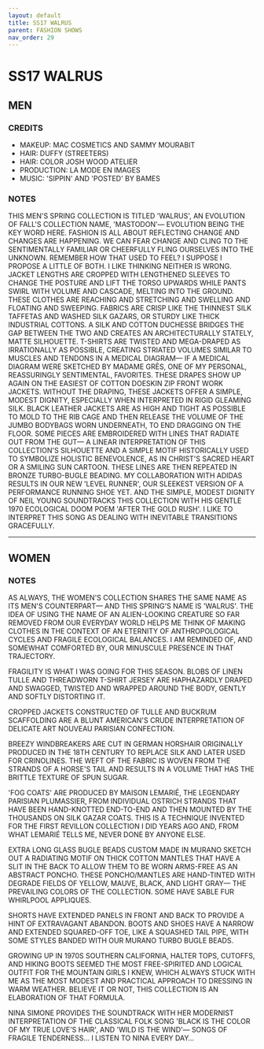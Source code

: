 ```yaml
---
layout: default
title: SS17 WALRUS
parent: FASHION SHOWS
nav_order: 29
---
```


# SS17 WALRUS

## MEN

### CREDITS

- MAKEUP: MAC COSMETICS AND SAMMY MOURABIT
- HAIR: DUFFY (STREETERS)
- HAIR: COLOR JOSH WOOD ATELIER
- PRODUCTION: LA MODE EN IMAGES
- MUSIC: 'SIPPIN' AND 'POSTED' BY BAMES

### NOTES

THIS MEN'S SPRING COLLECTION IS TITLED 'WALRUS', AN EVOLUTION OF FALL'S COLLECTION NAME, 'MASTODON'— EVOLUTION BEING THE KEY WORD HERE.
FASHION IS ALL ABOUT REFLECTING CHANGE AND CHANGES ARE HAPPENING. WE CAN FEAR CHANGE AND CLING TO THE SENTIMENTALLY FAMILIAR OR CHEERFULLY FLING OURSELVES INTO THE UNKNOWN. REMEMBER HOW THAT USED TO FEEL? I SUPPOSE I PROPOSE A LITTLE OF BOTH. I LIKE THINKING NEITHER IS WRONG.
JACKET LENGTHS ARE CROPPED WITH LENGTHENED SLEEVES TO CHANGE THE POSTURE AND LIFT THE TORSO UPWARDS WHILE PANTS SWIRL WITH VOLUME AND CASCADE, MELTING INTO THE GROUND. THESE CLOTHES ARE REACHING AND STRETCHING AND SWELLING AND FLOATING AND SWEEPING.
FABRICS ARE CRISP LIKE THE THINNEST SILK TAFFETAS AND WASHED SILK GAZARS, OR STURDY LIKE THICK INDUSTRIAL COTTONS. A SILK AND COTTON DUCHESSE BRIDGES THE GAP BETWEEN THE TWO AND CREATES AN ARCHITECTURALLY STATELY, MATTE SILHOUETTE.
T-SHIRTS ARE TWISTED AND MEGA-DRAPED AS IRRATIONALLY AS POSSIBLE, CREATING STRIATED VOLUMES SIMILAR TO MUSCLES AND TENDONS IN A MEDICAL DIAGRAM— IF A MEDICAL DIAGRAM WERE SKETCHED BY MADAME GRÈS, ONE OF MY PERSONAL, REASSURINGLY SENTIMENTAL, FAVORITES.
THESE DRAPES SHOW UP AGAIN ON THE EASIEST OF COTTON DOESKIN ZIP FRONT WORK JACKETS. WITHOUT THE DRAPING, THESE JACKETS OFFER A SIMPLE, MODEST DIGNITY, ESPECIALLY WHEN INTERPRETED IN RIGID GLEAMING SILK.
BLACK LEATHER JACKETS ARE AS HIGH AND TIGHT AS POSSIBLE TO MOLD TO THE RIB CAGE AND THEN RELEASE THE VOLUME OF THE JUMBO BODYBAGS WORN UNDERNEATH, TO END DRAGGING ON THE FLOOR.
SOME PIECES ARE EMBROIDERED WITH LINES THAT RADIATE OUT FROM THE GUT— A LINEAR INTERPRETATION OF THIS COLLECTION'S SILHOUETTE AND A SIMPLE MOTIF HISTORICALLY USED TO SYMBOLIZE HOLISTIC BENEVOLENCE, AS IN CHRIST'S SACRED HEART OR A SMILING SUN CARTOON. THESE LINES ARE THEN REPEATED IN BRONZE TURBO-BUGLE BEADING.
MY COLLABORATION WITH ADIDAS RESULTS IN OUR NEW 'LEVEL RUNNER', OUR SLEEKEST VERSION OF A PERFORMANCE RUNNING SHOE YET.
AND THE SIMPLE, MODEST DIGNITY OF NEIL YOUNG SOUNDTRACKS THIS COLLECTION WITH HIS GENTLE 1970 ECOLOGICAL DOOM POEM 'AFTER THE GOLD RUSH'. I LIKE TO INTERPRET THIS SONG AS DEALING WITH INEVITABLE TRANSITIONS GRACEFULLY.

---

## WOMEN

### NOTES

AS ALWAYS, THE WOMEN'S COLLECTION SHARES THE SAME NAME AS ITS MEN'S COUNTERPART— AND THIS SPRING'S NAME IS 'WALRUS'. THE IDEA OF USING THE NAME OF AN ALIEN-LOOKING CREATURE SO FAR REMOVED FROM OUR EVERYDAY WORLD HELPS ME THINK OF MAKING CLOTHES IN THE CONTEXT OF AN ETERNITY OF ANTHROPOLOGICAL CYCLES AND FRAGILE ECOLOGICAL BALANCES. I AM REMINDED OF, AND SOMEWHAT COMFORTED BY, OUR MINUSCULE PRESENCE IN THAT TRAJECTORY.

FRAGILITY IS WHAT I WAS GOING FOR THIS SEASON. BLOBS OF LINEN TULLE AND THREADWORN T-SHIRT JERSEY ARE HAPHAZARDLY DRAPED AND SWAGGED, TWISTED AND WRAPPED AROUND THE BODY, GENTLY AND SOFTLY DISTORTING IT.

CROPPED JACKETS CONSTRUCTED OF TULLE AND BUCKRUM SCAFFOLDING ARE A BLUNT AMERICAN'S CRUDE INTERPRETATION OF DELICATE ART NOUVEAU PARISIAN CONFECTION. 

BREEZY WINDBREAKERS ARE CUT IN GERMAN HORSHAIR ORIGINALLY PRODUCED IN THE 18TH CENTURY TO REPLACE SILK AND LATER USED FOR CRINOLINES. THE WEFT OF THE FABRIC IS WOVEN FROM THE STRANDS OF A HORSE'S TAIL AND RESULTS IN A VOLUME THAT HAS THE BRITTLE TEXTURE OF SPUN SUGAR.

'FOG COATS' ARE PRODUCED BY MAISON LEMARIÉ, THE LEGENDARY PARISIAN PLUMASSIER, FROM INDIVIDUAL OSTRICH STRANDS THAT HAVE BEEN HAND-KNOTTED END-TO-END AND THEN MOUNTED BY THE THOUSANDS ON SILK GAZAR COATS. THIS IS A TECHNIQUE INVENTED FOR THE FIRST REVILLON COLLECTION I DID YEARS AGO AND, FROM WHAT LEMARIÉ TELLS ME, NEVER DONE BY ANYONE ELSE.

EXTRA LONG GLASS BUGLE BEADS CUSTOM MADE IN MURANO SKETCH OUT A RADIATING MOTIF ON THICK COTTON MANTLES THAT HAVE A SLIT IN THE BACK TO ALLOW THEM TO BE WORN ARMS-FREE AS AN ABSTRACT PONCHO. THESE PONCHO/MANTLES ARE HAND-TINTED WITH DEGRADE FIELDS OF YELLOW, MAUVE, BLACK, AND LIGHT GRAY— THE PREVAILING COLORS OF THE COLLECTION. SOME HAVE SABLE FUR WHIRLPOOL APPLIQUES.

SHORTS HAVE EXTENDED PANELS IN FRONT AND BACK TO PROVIDE A HINT OF EXTRAVAGANT ABANDON. BOOTS AND SHOES HAVE A NARROW AND EXTENDED SQUARED-OFF TOE, LIKE A SQUASHED TAIL PIPE, WITH SOME STYLES BANDED WITH OUR MURANO TURBO BUGLE BEADS.

GROWING UP IN 1970S SOUTHERN CALIFORNIA, HALTER TOPS, CUTOFFS, AND HIKING BOOTS SEEMED THE MOST FREE-SPIRITED AND LOGICAL OUTFIT FOR THE MOUNTAIN GIRLS I KNEW, WHICH ALWAYS STUCK WITH ME AS THE MOST MODEST AND PRACTICAL APPROACH TO DRESSING IN WARM WEATHER. BELIEVE IT OR NOT, THIS COLLECTION IS AN ELABORATION OF THAT FORMULA.

NINA SIMONE PROVIDES THE SOUNDTRACK WITH HER MODERNIST INTERPRETATION OF THE CLASSICAL FOLK SONG 'BLACK IS THE COLOR OF MY TRUE LOVE'S HAIR', AND 'WILD IS THE WIND'— SONGS OF FRAGILE TENDERNESS… I LISTEN TO NINA EVERY DAY…
